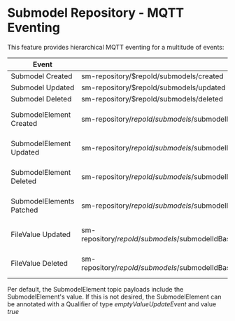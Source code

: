 # Submodel Repository - MQTT Eventing
This feature provides hierarchical MQTT eventing for a multitude of events:

| Event       |Topic        | Payload |
| ----------- | ----------- |    ---     |
| Submodel Created | sm-repository/$repoId/submodels/created| Created SM JSON  |
| Submodel Updated   | sm-repository/$repoId/submodels/updated| Updated SM JSON|
| Submodel Deleted   | sm-repository/$repoId/submodels/deleted| Deleted SM JSON|
| SubmodelElement Created | sm-repository/$repoId/submodels/$submodelIdBase64URLEncoded/submodelElements/$idShortPath/created | Created SubmodelElement JSON  |
| SubmodelElement Updated | sm-repository/$repoId/submodels/$submodelIdBase64URLEncoded/submodelElements/$idShortPath/updated | Updated SubmodelElement JSON  |
| SubmodelElement Deleted | sm-repository/$repoId/submodels/$submodelIdBase64URLEncoded/submodelElements/$idShortPath/deleted | Deleted SubmodelElement JSON  |
| SubmodelElements Patched | sm-repository/$repoId/submodels/$submodelIdBase64URLEncoded/submodelElements/patched | Patched SubmodelElements JSON  |
| FileValue Updated | sm-repository/$repoId/submodels/$submodelIdBase64URLEncoded/submodelElements/$idShortPath/attachment/updated | Updated SubmodelElement JSON  |
| FileValue Deleted | sm-repository/$repoId/submodels/$submodelIdBase64URLEncoded/submodelElements/$idShortPath/attachment/deleted | Deleted SubmodelElement JSON  |

Per default, the SubmodelElement topic payloads include the SubmodelElement's value. If this is not desired, the SubmodelElement can be annotated with a Qualifier of type *emptyValueUpdateEvent* and value *true* 
